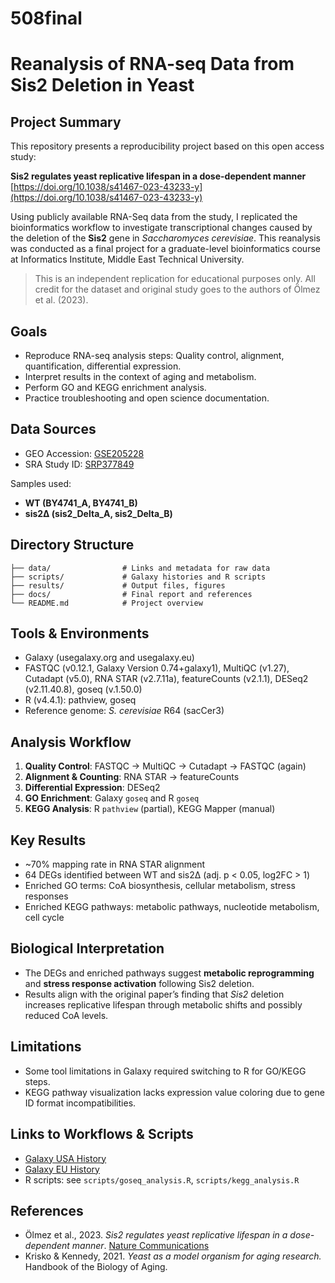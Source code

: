 # 508final
# Reanalysis of RNA-seq Data from Sis2 Deletion in Yeast

## Project Summary

This repository presents a reproducibility project based on this open access study:

**Sis2 regulates yeast replicative lifespan in a dose-dependent manner**
[https://doi.org/10.1038/s41467-023-43233-y](https://doi.org/10.1038/s41467-023-43233-y)

Using publicly available RNA-Seq data from the study, I replicated the bioinformatics workflow to investigate transcriptional changes caused by the deletion of the **Sis2** gene in *Saccharomyces cerevisiae*. This reanalysis was conducted as a final project for a graduate-level bioinformatics course at Informatics Institute, Middle East Technical University.

> This is an independent replication for educational purposes only. All credit for the dataset and original study goes to the authors of Ölmez et al. (2023).

## Goals

* Reproduce RNA-seq analysis steps: Quality control, alignment, quantification, differential expression.
* Interpret results in the context of aging and metabolism.
* Perform GO and KEGG enrichment analysis.
* Practice troubleshooting and open science documentation.

## Data Sources

* GEO Accession: [GSE205228](https://www.ncbi.nlm.nih.gov/geo/query/acc.cgi?acc=GSE205228)
* SRA Study ID: [SRP377849](https://trace.ncbi.nlm.nih.gov/Traces/index.html?view=study&acc=SRP377849)

Samples used:

* **WT (BY4741\_A, BY4741\_B)**
* **sis2Δ (sis2\_Delta\_A, sis2\_Delta\_B)**

## Directory Structure

```
├── data/                # Links and metadata for raw data
├── scripts/             # Galaxy histories and R scripts
├── results/             # Output files, figures
├── docs/                # Final report and references
└── README.md            # Project overview
```

## Tools & Environments

* Galaxy (usegalaxy.org and usegalaxy.eu)
* FASTQC (v0.12.1, Galaxy Version 0.74+galaxy1), MultiQC (v1.27), Cutadapt (v5.0), RNA STAR (v2.7.11a), featureCounts (v2.1.1), DESeq2 (v2.11.40.8), goseq (v.1.50.0)
* R (v4.4.1): pathview, goseq
* Reference genome: *S. cerevisiae* R64 (sacCer3)

## Analysis Workflow

1. **Quality Control**: FASTQC → MultiQC → Cutadapt → FASTQC (again)
2. **Alignment & Counting**: RNA STAR → featureCounts
3. **Differential Expression**: DESeq2
4. **GO Enrichment**: Galaxy `goseq` and R `goseq`
5. **KEGG Analysis**: R `pathview` (partial), KEGG Mapper (manual)

## Key Results

* \~70% mapping rate in RNA STAR alignment
* 64 DEGs identified between WT and sis2Δ (adj. p < 0.05, log2FC > 1)
* Enriched GO terms: CoA biosynthesis, cellular metabolism, stress responses
* Enriched KEGG pathways: metabolic pathways, nucleotide metabolism, cell cycle

## Biological Interpretation

* The DEGs and enriched pathways suggest **metabolic reprogramming** and **stress response activation** following Sis2 deletion.
* Results align with the original paper’s finding that *Sis2* deletion increases replicative lifespan through metabolic shifts and possibly reduced CoA levels.

## Limitations

* Some tool limitations in Galaxy required switching to R for GO/KEGG steps.
* KEGG pathway visualization lacks expression value coloring due to gene ID format incompatibilities.

## Links to Workflows & Scripts

* [Galaxy USA History](https://usegalaxy.org/u/ardakaragoz/h/take-home-1)
* [Galaxy EU History](https://usegalaxy.eu/u/ardkrz/h/eu-take-home-1)
* R scripts: see `scripts/goseq_analysis.R`, `scripts/kegg_analysis.R`

## References

* Ölmez et al., 2023. *Sis2 regulates yeast replicative lifespan in a dose-dependent manner*. [Nature Communications](https://doi.org/10.1038/s41467-023-43233-y)
* Krisko & Kennedy, 2021. *Yeast as a model organism for aging research.* Handbook of the Biology of Aging.

